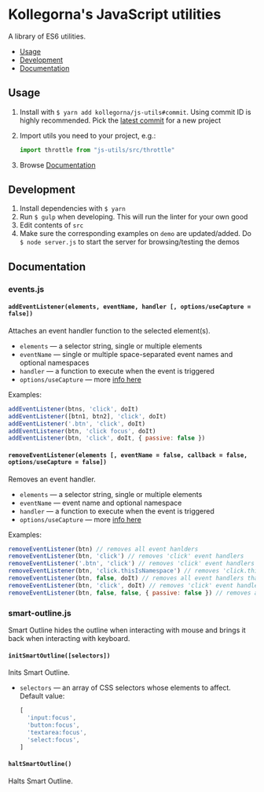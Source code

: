 # Kollegorna's JavaScript utilities

A library of ES6 utilities.

- [Usage](#usage)
- [Development](#development)
- [Documentation](#documentation)

## Usage

1. Install with `$ yarn add kollegorna/js-utils#commit`. Using commit ID is highly recommended. Pick the [latest commit](https://github.com/kollegorna/js-utils/commits/master) for a new project
2. Import utils you need to your project, e.g.:

    ```js
    import throttle from "js-utils/src/throttle"
    ```

3. Browse [Documentation](#documentation)

## Development

1. Install dependencies with `$ yarn`
2. Run `$ gulp` when developing. This will run the linter for your own good
3. Edit contents of `src`
4. Make sure the corresponding examples on `demo` are updated/added. Do `$ node server.js` to start the server for browsing/testing the demos

## Documentation

### events.js

#### `addEventListener(elements, eventName, handler [, options/useCapture = false])`

Attaches an event handler function to the selected element(s).
* `elements` — a selector string, single or multiple elements
* `eventName` — single or multiple space-separated event names and optional namespaces
* `handler` — a function to execute when the event is triggered
* `options/useCapture` — more [info here](https://developer.mozilla.org/en-US/docs/Web/API/EventTarget/addEventListener)

Examples:
  ```js
  addEventListener(btns, 'click', doIt)
  addEventListener([btn1, btn2], 'click', doIt)
  addEventListener('.btn', 'click', doIt)
  addEventListener(btn, 'click focus', doIt)
  addEventListener(btn, 'click', doIt, { passive: false })
  ```

#### `removeEventListener(elements [, eventName = false, callback = false, options/useCapture = false])`

Removes an event handler.
* `elements` — a selector string, single or multiple elements
* `eventName` — event name and optional namespace
* `handler` — a function to execute when the event is triggered
* `options/useCapture` — more [info here](https://developer.mozilla.org/en-US/docs/Web/API/EventTarget/addEventListener)

Examples:
  ```js
  removeEventListener(btn) // removes all event hanlders
  removeEventListener(btn, 'click') // removes 'click' event handlers
  removeEventListener('.btn', 'click') // removes 'click' event handlers
  removeEventListener(btn, 'click.thisIsNamespace') // removes 'click.thisIsNamespace' event hanlders handlers
  removeEventListener(btn, false, doIt) // removes all event handlers that are equal to 'doIt()'
  removeEventListener(btn, 'click', doIt) // removes 'click' event handlers that are equal to 'doIt()'
  removeEventListener(btn, false, false, { passive: false }) // removes all event handlers that were attached together with the exact provided options
  ```

### smart-outline.js

Smart Outline hides the outline when interacting with mouse and brings it back when interacting with keyboard.

#### `initSmartOutline([selectors])`

Inits Smart Outline.
* `selectors` — an array of CSS selectors whose elements to affect. Default value:
    ```js
    [
      'input:focus',
      'button:focus',
      'textarea:focus',
      'select:focus',
    ]
    ```

#### `haltSmartOutline()`

Halts Smart Outline.
